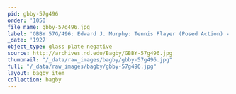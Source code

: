 ```yaml
---
pid: gbby-57g496
order: '1050'
file_name: gbby-57g496.jpg
label: 'GBBY 57G/496: Edward J. Murphy: Tennis Player (Posed Action) - 1927'
_date: '1927'
object_type: glass plate negative
source: http://archives.nd.edu/Bagby/GBBY-57g496.jpg
thumbnail: "/_data/raw_images/bagby/gbby-57g496.jpg"
full: "/_data/raw_images/bagby/gbby-57g496.jpg"
layout: bagby_item
collection: bagby
---
```

